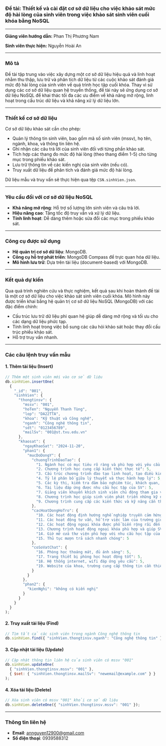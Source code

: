 ### Đề tài: Thiết kế và cài đặt cơ sở dữ liệu cho việc khảo sát mức độ hài lòng của sinh viên trong việc khảo sát sinh viên cuối khóa bằng NoSQL

---

**Giảng viên hướng dẫn:** Phan Thị Phương Nam

**Sinh viên thực hiện:** Nguyễn Hoài An

---

### Mô tả

Đề tài tập trung vào việc xây dựng một cơ sở dữ liệu hiệu quả và linh hoạt nhằm thu thập, lưu trữ và phân tích dữ liệu từ các cuộc khảo sát đánh giá mức độ hài lòng của sinh viên về quá trình học tập cuối khóa. Thay vì sử dụng các cơ sở dữ liệu quan hệ truyền thống, đề tài này sẽ ứng dụng cơ sở dữ liệu NoSQL để khai thác tối đa các ưu điểm về khả năng mở rộng, linh hoạt trong cấu trúc dữ liệu và khả năng xử lý dữ liệu lớn.

---

### Thiết kế cơ sở dữ liệu

Cơ sở dữ liệu khảo sát cần cho phép:

- Quản lý thông tin sinh viên, bao gồm mã số sinh viên (mssv), họ tên, ngành, khoa, và thông tin liên hệ.
- Ghi nhận các câu trả lời của sinh viên đối với từng phần khảo sát.
- Tích hợp các thang đo mức độ hài lòng (theo thang điểm 1-5) cho từng mục trong phiếu khảo sát.
- Lưu trữ thông tin về các kiến nghị của sinh viên (nếu có).
- Truy xuất dữ liệu để phân tích và đánh giá mức độ hài lòng.

Dữ liệu mẫu và truy vấn sẽ thực hiện qua tệp `CSN.sinhVien.json`.

---

### Yêu cầu đối với cơ sở dữ liệu NoSQL

- **Khả năng mở rộng**: Hỗ trợ số lượng lớn sinh viên và câu trả lời.
- **Hiệu năng cao**: Tăng tốc độ truy vấn và xử lý dữ liệu.
- **Tính linh hoạt**: Dễ dàng thêm hoặc sửa đổi các mục trong phiếu khảo sát.

---

### Công cụ được sử dụng

- **Hệ quản trị cơ sở dữ liệu**: MongoDB.
- **Công cụ hỗ trợ phát triển**: MongoDB Compass để trực quan hóa dữ liệu.
- **Mô hình lưu trữ**: Dựa trên tài liệu (document-based) với MongoDB.

---

### Kết quả dự kiến

Qua quá trình nghiên cứu và thực nghiệm, kết quả sau khi hoàn thành đề tài là một cơ sở dữ liệu cho việc khảo sát sinh viên cuối khóa. Mô hình này được triển khai bằng hệ quản trị cơ sở dữ liệu NoSQL (MongoDB) với các đặc điểm chính:

- Cấu trúc lưu trữ dữ liệu phi quan hệ giúp dễ dàng mở rộng và tối ưu cho các dạng dữ liệu phức tạp.
- Tính linh hoạt trong việc bổ sung các câu hỏi khảo sát hoặc thay đổi cấu trúc phiếu khảo sát.
- Hỗ trợ truy vấn nhanh.

---

### Các câu lệnh truy vấn mẫu

#### 1. Thêm tài liệu (Insert)
```javascript
// Thêm một sinh viên mới vào cơ sở dữ liệu
db.sinhVien.insertOne(
  {
    "_id": "001",
    "sinhVien": {
      "thongtinsv": {
        "mssv": "001",
        "hoTen": "Nguyễn Thanh Tùng",
        "lop": "DA22TTA",
        "khoa": "Kỹ thuật và Công nghệ",
        "nganh": "Công nghệ thông tin",
        "sdt": "0123456789",
        "mailSv": "001@st.tvu.edu.vn"
      },
      "khaosat": {
        "ngayKhaoSat": "2024-11-20",
        "phan1": {
          "mucDoDongY": {
            "chuongTrinhDaoTao": {
              "1. Ngành học có mục tiêu rõ ràng và phù hợp với yêu cầu xã hội": 5,
              "2. Chương trình học cung cấp kiến thức thực tế": 5,
              "3. Cấu trúc chương trình đào tạo linh hoạt, tạo điều kiện thuận lợi cho sinh viên": 5,
              "4. Tỷ lệ phân bố giữa lý thuyết và thực hành hợp lý": 5,
              "5. Các kỳ thi, kiểm tra đảm bảo nghiêm túc, khách quan, công bằng": 5,
              "6. Tài liệu đáp ứng được nhu cầu học tập của SV": 5,
              "7. Giảng viên khuyến khích sinh viên chủ động tham gia vào các hoạt động học tập": 5,
              "8. Chương trình học giúp sinh viên phát triển những kỹ năng mềm": 5,
              "9. Chương trình cung cấp các kiến thức và kỹ năng cần thiết cho công việc": 5
            },
            "cacHoatDongHoTro": {
              "10. Các hoạt động định hướng nghề nghiệp truyền cảm hứng giúp bạn yêu nghề": 5,
              "11. Các hoạt động tư vấn, hỗ trợ việc làm của trường giúp sinh viên thuận lợi trong quá trình tìm việc": 5,
              "12. Các hoạt động ngoại khóa được phổ biến rộng rãi đến SV": 5,
              "13. Chương trình hoạt động ngoại khóa phù hợp và giúp SV rèn luyện kỹ năng": 5,
              "14. Giờ mở cửa thư viện phù hợp với nhu cầu học tập của SV": 5,
              "15. Thủ tục mượn trả sách nhanh chóng": 5
            },
            "coSoVatChat": {
              "16. Phòng học thoáng mát, đủ ánh sáng": 5,
              "17. Trang thiết bị phòng học hoạt động tốt": 5,
              "18. Hệ thống internet, wifi đáp ứng yêu cầu": 5,
              "19. Website của khoa, trường cung cấp thông tin cần thiết": 5
            }
          }
        },
        "phan2": {
          "kienNghi": "không có kiến nghị"
        }
      }
    }
  }
);
```

#### 2. Truy xuất tài liệu (Find)
```javascript
// Tìm tất cả các sinh viên trong ngành Công nghệ thông tin
db.sinhVien.find({ "sinhVien.thongtinsv.nganh": "Công nghệ thông tin" });
```

#### 3. Cập nhật tài liệu (Update)
```javascript
// Cập nhật thông tin liên hệ của sinh viên có mssv "001"
db.sinhVien.updateOne(
  { "sinhVien.thongtinsv.mssv": "001" },
  { $set: { "sinhVien.thongtinsv.mailSv": "newemail@example.com" } }
);
```

#### 4. Xóa tài liệu (Delete)
```javascript
// Xóa sinh viên có mssv "001" khỏi cơ sở dữ liệu
db.sinhVien.deleteOne({ "sinhVien.thongtinsv.mssv": "001" });
```

---

### Thông tin liên hệ

- **Email**: [annguyen12900@gmail.com](mailto:annguyen12900@gmail.com)
- **Số điện thoại**: 0939588312

